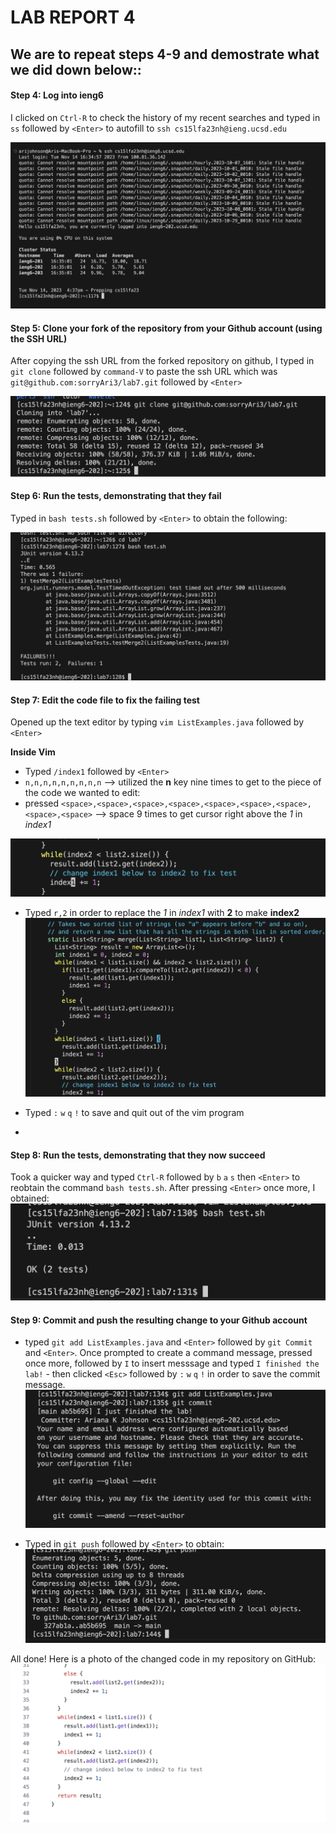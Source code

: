 # LAB REPORT 4 

## We are to repeat steps 4-9 and demostrate what we did down below::

#### Step 4: Log into ieng6
I clicked on `Ctrl-R` to check the history of my recent searches and typed in `ss` followed by `<Enter>` to autofill to `ssh cs15lfa23nh@ieng.ucsd.edu` 

![Image](step4.png)

#### Step 5: Clone your fork of the repository from your Github account (using the SSH URL)
After copying the ssh URL from the forked repository on github, I typed in `git clone` followed by `command-V` to paste the ssh URL which was `git@github.com:sorryAri3/lab7.git` followed by `<Enter>`

![Image](step5.png)

#### Step 6: Run the tests, demonstrating that they fail
Typed in `bash tests.sh` followed by `<Enter>` to obtain the following:

![Image](step6.png)


#### Step 7: Edit the code file to fix the failing test
Opened up the text editor by typing `vim ListExamples.java` followed by `<Enter>`

**Inside Vim**
- Typed `/index1` followed by `<Enter>`
- `n,n,n,n,n,n,n,n,n` --> utilized the **n** key nine times to get to the piece of the code we wanted to edit:
- pressed `<space>,<space>,<space>,<space>,<space>,<space>,<space>,<space>,<space>` --> space 9 times to get cursor right above the *1* in *index1*

![Image](step7(1).png)

- Typed `r,2` in order to replace the *1* in *index1* with **2** to make **index2**
![Image](step7(2).png)

- Typed `:` `w` `q` `!` to save and quit out of the vim program
- 
#### Step 8: Run the tests, demonstrating that they now succeed
Took a quicker way and typed `Ctrl-R` followed by `b` `a` `s` then `<Enter>` to reobtain the command `bash tests.sh`. After pressing `<Enter>` once more, I obtained:
![Image](step8.png)

#### Step 9: Commit and push the resulting change to your Github account
- typed `git add ListExamples.java` and `<Enter>` followed by `git Commit` and `<Enter>`. Once prompted to create a command message, pressed <Enter> once more, followed by `I` to insert messsage and typed `I finished the lab!` - then clicked `<Esc>` followed by `:` `w` `q` `!` in order to save the commit message.
 ![Image](step9(1).png)

- Typed in `git push` followed by `<Enter>` to obtain:
![Image](step9(2).png)

All done! Here is a photo of the changed code in my repository on GitHub:  
![Image](step9(3).png)
